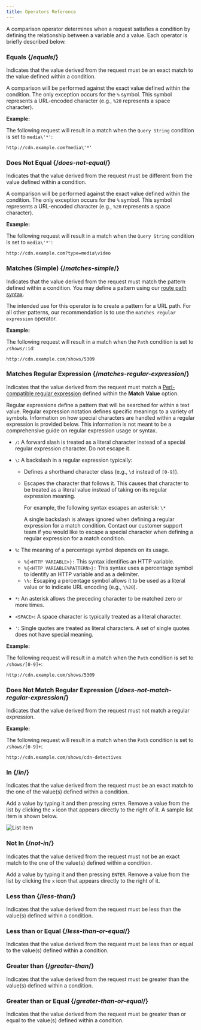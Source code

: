 ```yaml
---
title: Operators Reference
---
```


A comparison operator determines when a request satisfies a condition by defining the relationship between a variable and a value. Each operator is briefly described below.

### Equals {/*equals*/}

Indicates that the value derived from the request must be an exact match to the value defined within a condition.

A comparison will be performed against the exact value defined within the condition. The only exception occurs for the `%` symbol. This symbol represents a URL-encoded character (e.g., `%20` represents a space character).

**Example:**

The following request will result in a match when the `Query String` condition is set to `media\'*'`:

`http://cdn.example.com?media\'*'`

### Does Not Equal {/*does-not-equal*/}

Indicates that the value derived from the request must be different from the value defined within a condition.

A comparison will be performed against the exact value defined within the condition. The only exception occurs for the `%` symbol. This symbol represents a URL-encoded character (e.g., `%20` represents a space character).

**Example:**

The following request will result in a match when the `Query String` condition is set to `media\'*'`:

`http://cdn.example.com?type=media\video`

### Matches (Simple) {/*matches-simple*/}

Indicates that the value derived from the request must match the pattern defined within a condition. You may define a pattern using our [route path syntax](/guides/performance/cdn_as_code#route-pattern-syntax).

<Callout type="info">

  The intended use for this operator is to create a pattern for a URL path. For all other patterns, our recommendation is to use the `matches regular expression` operator.

</Callout>

**Example:**

The following request will result in a match when the `Path` condition is set to `/shows/:id`:

`http://cdn.example.com/shows/5309`

### Matches Regular Expression {/*matches-regular-expression*/}

Indicates that the value derived from the request must match a [Perl-compatible regular expression](https://pcre.org/) defined within the **Match Value** option.

Regular expressions define a pattern that will be searched for within a text value. Regular expression notation defines specific meanings to a variety of symbols. Information on how special characters are handled within a regular expression is provided below. This information is not meant to be a comprehensive guide on regular expression usage or syntax. 

-   `/`**:** A forward slash is treated as a literal character instead of a special regular expression character. Do not escape it.
-   `\`**:** A backslash in a regular expression typically:
	-   Defines a shorthand character class (e.g., `\d` instead of `[0-9]`).
	-   Escapes the character that follows it. This causes that character to be treated as a literal value instead of taking on its regular expression meaning.

		For example, the following syntax escapes an asterisk: `\*`

		<Callout type="important">

		  A single backslash is always ignored when defining a regular expression for a match condition. Contact our customer support team if you would like to escape a special character when defining a regular expression for a match condition.

		</Callout>

-   `%`**:** The meaning of a percentage symbol depends on its usage.
	-   `%{<HTTP VARIABLE>}:` This syntax identifies an HTTP variable.
	-   `%{<HTTP VARIABLE%PATTERN>}:` This syntax uses a percentage symbol to identify an HTTP variable and as a delimiter.
	-   `\%:` Escaping a percentage symbol allows it to be used as a literal value or to indicate URL encoding (e.g., `\%20`).

-   `*`**:** An asterisk allows the preceding character to be matched zero or more times.
-   `<SPACE>`**:** A space character is typically treated as a literal character.
-   `'`**:** Single quotes are treated as literal characters. A set of single quotes does not have special meaning.

**Example:**

The following request will result in a match when the `Path` condition is set to `/shows/[0-9]+`:

`http://cdn.example.com/shows/5309`

### Does Not Match Regular Expression {/*does-not-match-regular-expression*/}

Indicates that the value derived from the request must not match a regular expression. 

**Example:**

The following request will result in a match when the `Path` condition is set to `/shows/[0-9]+`:

`http://cdn.example.com/shows/cdn-detectives`

### In {/*in*/}

Indicates that the value derived from the request must be an exact match to the one of the value(s) defined within a condition.

<Callout type="info">

  Add a value by typing it and then pressing `ENTER`. Remove a value from the list by clicking the `x` icon that appears directly to the right of it. A sample list item is shown below.

  ![List item](/images/v7/performance/list-item.png)

</Callout>

### Not In {/*not-in*/}

Indicates that the value derived from the request must not be an exact match to the one of the value(s) defined within a condition.

<Callout type="info">

  Add a value by typing it and then pressing `ENTER`. Remove a value from the list by clicking the `x` icon that appears directly to the right of it.

</Callout>

### Less than {/*less-than*/}

Indicates that the value derived from the request must be less than the value(s) defined within a condition.

### Less than or Equal {/*less-than-or-equal*/}

Indicates that the value derived from the request must be less than or equal to the value(s) defined within a condition.

### Greater than {/*greater-than*/}

Indicates that the value derived from the request must be greater than the value(s) defined within a condition.

### Greater than or Equal {/*greater-than-or-equal*/}

Indicates that the value derived from the request must be greater than or equal to the value(s) defined within a condition.